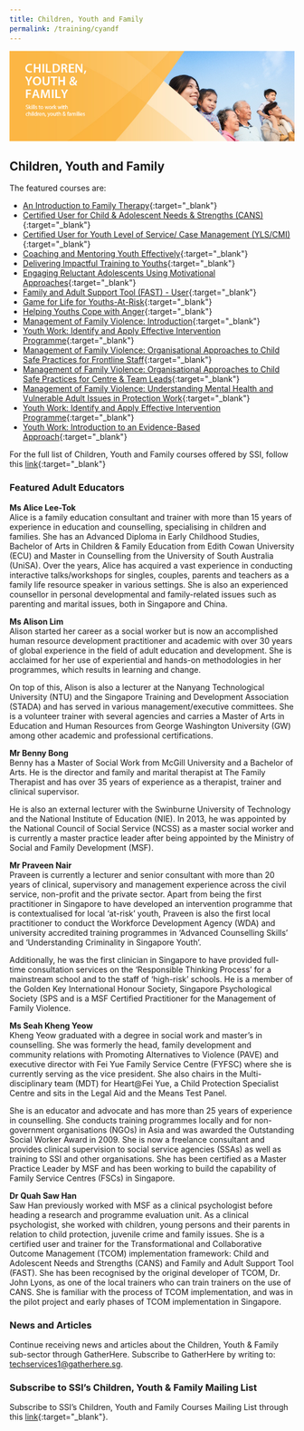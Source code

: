 ```yaml
---
title: Children, Youth and Family
permalink: /training/cyandf
---
```

![CYF Banner](/images/training/CYF_SSI_header-banner-757-x-239px2.jpg)

## Children, Youth and Family  


The featured courses are:  
 - [An Introduction to Family Therapy](https://e-services.ncss.gov.sg/Training/Course/TemplateSearch?Keyword=An+Introduction+to+Family+Therapy){:target="_blank"}  
 - [Certified User for Child & Adolescent Needs & Strengths (CANS)](https://e-services.ncss.gov.sg/Training/Course/TemplateSearch?Keyword=Certified+User+for+Child+%26+Adolescent+Needs+%26+Strengths+%28CANS%29){:target="_blank"}  
 - [Certified User for Youth Level of Service/ Case Management (YLS/CMI)](https://e-services.ncss.gov.sg/Training/Course/TemplateSearch?Keyword=Certified+User+for+Youth+Level+of+Service+%2F+Case+Management+Inventory+2.0+%28YLS%2FCMI+2.0%29){:target="_blank"}  
 - [Coaching and Mentoring Youth Effectively](https://e-services.ncss.gov.sg/Training/Course/TemplateSearch?Keyword=Coaching+and+Mentoring+Youths){:target="_blank"}  
 - [Delivering Impactful Training to Youths](https://e-services.ncss.gov.sg/Training/Course/TemplateSearch?Keyword=Delivering+Impactful+Training+to+Youths){:target="_blank"}   
 - [Engaging Reluctant Adolescents Using Motivational Approaches](https://e-services.ncss.gov.sg/Training/Course/TemplateSearch?Keyword=Engaging+Reluctant+Adolescents+Using+Motivational+Approaches){:target="_blank"}  
 - [Family and Adult Support Tool (FAST) - User](https://e-services.ncss.gov.sg/Training/Course/TemplateSearch?Keyword=Family+and+Adult+Support+Tool+%28FAST%29){:target="_blank"}  
 - [Game for Life for Youths-At-Risk](https://e-services.ncss.gov.sg/Training/Course/TemplateSearch?Keyword=game+for+life){:target="_blank"}   
 - [Helping Youths Cope with Anger](https://e-services.ncss.gov.sg/Training/Course/TemplateSearch?Keyword=Helping+Youths+Cope+with+Anger){:target="_blank"}   
 - [Management of Family Violence: Introduction](https://e-services.ncss.gov.sg/Training/Course/TemplateSearch?Keyword=Management+of+Family+Violence%3A+Introduction){:target="_blank"}  
 - [Youth Work: Identify and Apply Effective Intervention Programme](https://e-services.ncss.gov.sg/Training/Course/TemplateSearch?Keyword=Identify+and+Apply+Effective+Intervention+Programme){:target="_blank"}  
 - [Management of Family Violence: Organisational Approaches to Child Safe Practices for Frontline Staff](https://e-services.ncss.gov.sg/Training/Course/TemplateSearch?Filter.Keyword=Management+of+Family+Violence%3A+Organisational+Approaches+to+Child+Safe+Practices+for+frontline+staff&Filter.CourseDatesString=&Filter.TypeOfCourse.Value=&Filter.TypeOfCourse.Label=&Filter.CourseSubCategory.Id=&Filter.CourseSubCategory.LogicalName=&Filter.CourseSubCategory.Name=&Filter.CourseSubCategory.ToRemove=){:target="_blank"}  
 - [Management of Family Violence: Organisational Approaches to Child Safe Practices for Centre & Team Leads](https://e-services.ncss.gov.sg/Training/Course/TemplateSearch?Filter.Keyword=Management+of+Family+Violence%3A+Organisational+Approaches+to+Child+Safe+Practices+for+centre&Filter.CourseDatesString=&Filter.TypeOfCourse.Value=&Filter.TypeOfCourse.Label=&Filter.CourseSubCategory.Id=&Filter.CourseSubCategory.LogicalName=&Filter.CourseSubCategory.Name=&Filter.CourseSubCategory.ToRemove=){:target="_blank"}  
 - [Management of Family Violence: Understanding Mental Health and Vulnerable Adult Issues in Protection Work](https://e-services.ncss.gov.sg/Training/Course/TemplateSearch?Filter.Keyword=understanding+mental+health+and+vulnerable+adult+issues+in+protection+work&Filter.CourseDatesString=&Filter.TypeOfCourse.Value=&Filter.TypeOfCourse.Label=&Filter.CourseSubCategory.Id=&Filter.CourseSubCategory.LogicalName=&Filter.CourseSubCategory.Name=&Filter.CourseSubCategory.ToRemove=){:target="_blank"}  
 - [Youth Work: Identify and Apply Effective Intervention Programme](https://e-services.ncss.gov.sg/Training/Course/TemplateSearch?Filter.Keyword=identify+and+apply+effective+intervention+programme&Filter.CourseDatesString=&Filter.TypeOfCourse.Value=&Filter.TypeOfCourse.Label=&Filter.CourseSubCategory.Id=&Filter.CourseSubCategory.LogicalName=&Filter.CourseSubCategory.Name=&Filter.CourseSubCategory.ToRemove=){:target="_blank"}  
 - [Youth Work: Introduction to an Evidence-Based Approach](https://e-services.ncss.gov.sg/Training/Course/TemplateSearch?Keyword=Youth+Work%3A+Introduction+to+an+Evidence-Based+Approach){:target="_blank"}  

For the full list of Children, Youth and Family courses offered by SSI, follow this [link](https://e-services.ncss.gov.sg/Training/Course/TemplateSearch?Filter.Keyword=&Filter.CourseDatesString=&Filter.TypeOfCourse.Value=&Filter.TypeOfCourse.Label=&Filter.CourseSubCategory.Id=f6f837bd-290c-e611-810d-000c29e3b091&Filter.CourseSubCategory.LogicalName=nis_coursesubcategory&Filter.CourseSubCategory.Name=Children%2C+Youth+and+Family&Filter.CourseSubCategory.ToRemove=){:target="_blank"}   

### Featured Adult Educators

**Ms Alice Lee-Tok**     
Alice is a family education consultant and trainer with more than 15 years of experience in education and counselling, specialising in children and families. She has an Advanced Diploma in Early Childhood Studies, Bachelor of Arts in Children & Family Education from Edith Cowan University (ECU) and Master in Counselling from the University of South Australia (UniSA). Over the years, Alice has acquired a vast experience in conducting interactive talks/workshops for singles, couples, parents and teachers as a family life resource speaker in various settings. She is also an experienced counsellor in personal developmental and family-related issues such as parenting and marital issues, both in Singapore and China.

**Ms Alison Lim**   
Alison started her career as a social worker but is now an accomplished human resource development practitioner and academic with over 30 years of global experience in the field of adult education and development. She is acclaimed for her use of experiential and hands-on methodologies in her programmes, which results in learning and change.
 
On top of this, Alison is also a lecturer at the Nanyang Technological University (NTU) and the Singapore Training and Development Association (STADA) and has served in various management/executive committees. She is a volunteer trainer with several agencies and carries a Master of Arts in Education and Human Resources from George Washington University (GW) among other academic and professional certifications.

**Mr Benny Bong**   
Benny has a Master of Social Work from McGill University and a Bachelor of Arts. He is the director and family and marital therapist at The Family Therapist and has over 35 years of experience as a therapist, trainer and clinical supervisor.
 
He is also an external lecturer with the Swinburne University of Technology and the National Institute of Education (NIE). In 2013, he was appointed by the National Council of Social Service (NCSS) as a master social worker and is currently a master practice leader after being appointed by the Ministry of Social and Family Development (MSF).
 
**Mr Praveen Nair**   
Praveen is currently a lecturer and senior consultant with more than 20 years of clinical, supervisory and management experience across the civil service, non-profit and the private sector. Apart from being the first practitioner in Singapore to have developed an intervention programme that is contextualised for local ‘at-risk’ youth, Praveen is also the first local practitioner to conduct the Workforce Development Agency (WDA) and university accredited training programmes in ‘Advanced Counselling Skills’ and ‘Understanding Criminality in Singapore Youth’.
 
Additionally, he was the first clinician in Singapore to have provided full-time consultation services on the ‘Responsible Thinking Process’ for a mainstream school and to the staff of ‘high-risk’ schools. He is a member of the Golden Key International Honour Society, Singapore Psychological Society (SPS and is a MSF Certified Practitioner for the Management of Family Violence.
 
**Ms Seah Kheng Yeow**   
Kheng Yeow graduated with a degree in social work and master’s in counselling. She was formerly the head, family development and community relations with Promoting Alternatives to Violence (PAVE) and executive director with Fei Yue Family Service Centre (FYFSC) where she is currently serving as the vice president. She also chairs in the Multi-disciplinary team (MDT) for Heart@Fei Yue, a Child Protection Specialist Centre and sits in the Legal Aid and the Means Test Panel.
 
She is an educator and advocate and has more than 25 years of experience in counselling. She conducts training programmes locally and for non-government organisations (NGOs) in Asia and was awarded the Outstanding Social Worker Award in 2009. She is now a freelance consultant and provides clinical supervision to social service agencies (SSAs) as well as training to SSI and other organisations. She has been certified as a Master Practice Leader by MSF and has been working to build the capability of Family Service Centres (FSCs) in Singapore.
 
**Dr Quah Saw Han**   
Saw Han previously worked with MSF as a clinical psychologist before heading a research and programme evaluation unit. As a clinical psychologist, she worked with children, young persons and their parents in relation to child protection, juvenile crime and family issues. She is a certified user and trainer for the Transformational and Collaborative Outcome Management (TCOM) implementation framework: Child and Adolescent Needs and Strengths (CANS) and Family and Adult Support Tool (FAST). She has been recognised by the original developer of TCOM, Dr. John Lyons, as one of the local trainers who can train trainers on the use of CANS. She is familiar with the process of TCOM implementation, and was in the pilot project and early phases of TCOM implementation in Singapore.

### News and Articles   
Continue receiving news and articles about the Children, Youth & Family sub-sector through GatherHere. Subscribe to GatherHere by writing to: <techservices1@gatherhere.sg>.
### Subscribe to SSI’s Children, Youth & Family Mailing List   
Subscribe to SSI’s Children, Youth and Family Courses Mailing List through this [link](https://form.gov.sg/5d89dab70c67f000120d00bb){:target="_blank"}.   
